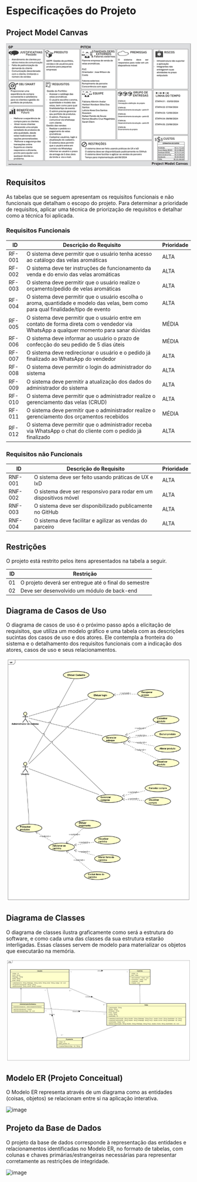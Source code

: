 # Especificações do Projeto

## Project Model Canvas

![project-model-canvas-.png](img/project-model-canvas-.png)

## Requisitos

As tabelas que se seguem apresentam os requisitos funcionais e não funcionais que detalham o escopo do projeto. Para determinar a prioridade de requisitos, aplicar uma técnica de priorização de requisitos e detalhar como a técnica foi aplicada.

### Requisitos Funcionais

|ID    | Descrição do Requisito  | Prioridade |
|------|-----------------------------------------|----|
|RF-001 | O sistema deve permitir que o usuário tenha acesso ao catálogo das velas aromáticas | ALTA |
|RF-002 | O sistema deve ter instruções de funcionamento da venda e do envio das velas aromáticas | ALTA |
|RF-003| O sistema deve permitir que o usuário realize o orçamento/pedido de velas aromáticas | ALTA | 
|RF-004| O sistema deve permitir que o usuário escolha o aroma, quantidade e modelo das velas, bem como para qual finalidade/tipo de evento  | ALTA |
|RF-005| O sistema deve permitir que o usuário entre em contato de forma direta com o vendedor via WhatsApp a qualquer momento para sanar dúvidas | MÉDIA |
|RF-006| O sistema deve informar ao usuário o prazo de confecção do seu pedido de 5 dias úteis | MÉDIA |
|RF-007| O sistema deve redirecionar o usuário e o pedido já finalizado ao WhatsApp do vendedor  | ALTA |
|RF-008| O sistema deve permitir o login do administrador do sistema  | ALTA |
|RF-009| O sistema deve permitir a atualização dos dados do administrador do sistema | ALTA |
|RF-010| O sistema deve permitir que o administrador realize o gerenciamento das velas (CRUD)  | ALTA |
|RF-011| O sistema deve permitir que o administrador realize o gerenciamento dos orçamentos recebidos  | MÉDIA |
|RF-012| O sistema deve permitir que o administrador receba via WhatsApp o chat do cliente com o pedido já finalizado | ALTA |

### Requisitos não Funcionais

|ID     | Descrição do Requisito  |Prioridade |
|-------|-------------------------|----|
|RNF-001| O sistema deve ser feito usando práticas de UX e IxD | ALTA | 
|RNF-002| O sistema deve ser responsivo para rodar em um dispositivos móvel  | ALTA | 
|RNF-003| O sistema deve ser disponibilizado publicamente no GitHub |  ALTA | 
|RNF-004| O sistema deve facilitar e agilizar as vendas do parceiro |  ALTA | 

## Restrições

O projeto está restrito pelos itens apresentados na tabela a seguir.

|ID| Restrição                                             |
|--|-------------------------------------------------------|
|01| O projeto deverá ser entregue até o final do semestre |
|02| Deve ser desenvolvido um módulo de back-end |


## Diagrama de Casos de Uso

O diagrama de casos de uso é o próximo passo após a elicitação de requisitos, que utiliza um modelo gráfico e uma tabela com as descrições sucintas dos casos de uso e dos atores. Ele contempla a fronteira do sistema e o detalhamento dos requisitos funcionais com a indicação dos atores, casos de uso e seus relacionamentos. 

![UseCaseDiagram1.png](img/UseCaseDiagram3.png)

## Diagrama de Classes

O diagrama de classes ilustra graficamente como será a estrutura do software, e como cada uma das classes da sua estrutura estarão interligadas. Essas classes servem de modelo para materializar os objetos que executarão na memória.

![ClassDiagramatualizado.png](img/ClassDiagramatualizado.png)


## Modelo ER (Projeto Conceitual)

O Modelo ER representa através de um diagrama como as entidades (coisas, objetos) se relacionam entre si na aplicação interativa.

![image](https://github.com/ICEI-PUC-Minas-PMV-ADS/pmv-ads-2024-1-e5-proj-empext-t5-flamme/assets/103009155/c01e3f75-6c53-44f4-a2fa-1cddcbe0d5c9)

## Projeto da Base de Dados

O projeto da base de dados corresponde à representação das entidades e relacionamentos identificadas no Modelo ER, no formato de tabelas, com colunas e chaves primárias/estrangeiras necessárias para representar corretamente as restrições de integridade.

![image](https://github.com/ICEI-PUC-Minas-PMV-ADS/pmv-ads-2024-1-e5-proj-empext-t5-flamme/assets/103009155/cf1b8284-ddbe-4705-be03-43a11ce46e9d)



